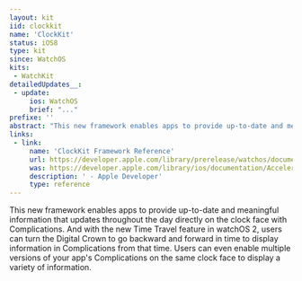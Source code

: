 ```yaml
---
layout: kit
iid: clockkit
name: 'ClockKit'
status: iOS8
type: kit
since: WatchOS
kits:
 - WatchKit
detailedUpdates__:
 - update:
     ios: WatchOS
     brief: "..."
prefixe: ''
abstract: "This new framework enables apps to provide up-to-date and meaningful information that updates throughout the day directly on the clock face with Complications."
links:
 - link:
     name: 'ClockKit Framework Reference'
     url: https://developer.apple.com/library/prerelease/watchos/documentation/ClockKit/Reference/ClockKit_framework/index.html#//apple_ref/doc/uid/TP40016082
     was: https://developer.apple.com/library/ios/documentation/Accelerate/Reference/AccelerateFWRef/_index.html
     description: ' - Apple Developer'
     type: reference
---
```


This new framework enables apps to provide up-to-date and meaningful information that updates throughout the day directly on the clock face with Complications. And with the new Time Travel feature in watchOS 2, users can turn the Digital Crown to go backward and forward in time to display information in Complications from that time. Users can even enable multiple versions of your app's Complications on the same clock face to display a variety of information.